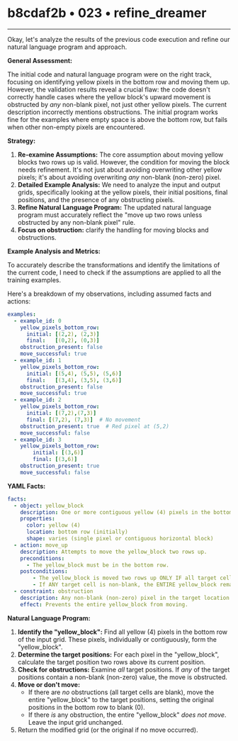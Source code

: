 # b8cdaf2b • 023 • refine_dreamer

---
Okay, let's analyze the results of the previous code execution and refine our natural language program and approach.

**General Assessment:**

The initial code and natural language program were on the right track, focusing on identifying yellow pixels in the bottom row and moving them up. However, the validation results reveal a crucial flaw: the code doesn't correctly handle cases where the yellow block's upward movement is obstructed by *any* non-blank pixel, not just other yellow pixels. The current description incorrectly mentions obstructions. The initial program works fine for the examples where empty space is above the bottom row, but fails when other non-empty pixels are encountered.

**Strategy:**

1.  **Re-examine Assumptions:** The core assumption about moving yellow blocks two rows up is valid. However, the condition for moving the block needs refinement. It's not just about avoiding overwriting other yellow pixels; it's about avoiding overwriting *any* non-blank (non-zero) pixel.
2.  **Detailed Example Analysis:** We need to analyze the input and output grids, specifically looking at the yellow pixels, their initial positions, final positions, and the presence of any obstructing pixels.
3.  **Refine Natural Language Program:**  The updated natural language program must accurately reflect the "move up two rows unless obstructed by any non-blank pixel" rule.
4.  **Focus on obstruction:** clarify the handling for moving blocks and obstructions.

**Example Analysis and Metrics:**

To accurately describe the transformations and identify the limitations of the current code, I need to check if the assumptions are applied to all the training examples.

Here's a breakdown of my observations, including assumed facts and actions:

```yaml
examples:
  - example_id: 0
    yellow_pixels_bottom_row:
      initial: [(2,2), (2,3)]
      final:   [(0,2), (0,3)]
    obstruction_present: false
    move_successful: true
  - example_id: 1
    yellow_pixels_bottom_row:
      initial: [(5,4), (5,5), (5,6)]
      final:   [(3,4), (3,5), (3,6)]
    obstruction_present: false
    move_successful: true
  - example_id: 2
    yellow_pixels_bottom_row:
      initial: [(7,2),(7,3)]
      final: [(7,2), (7,3)]  # No movement
    obstruction_present: true  # Red pixel at (5,2)
    move_successful: false
  - example_id: 3
    yellow_pixels_bottom_row:
        initial: [(3,6)]
        final: [(3,6)]
    obstruction_present: true
    move_successful: false
```

**YAML Facts:**

```yaml
facts:
  - object: yellow_block
    description: One or more contiguous yellow (4) pixels in the bottom row of the input grid.
    properties:
      color: yellow (4)
      location: bottom row (initially)
      shape: varies (single pixel or contiguous horizontal block)
  - action: move_up
    description: Attempts to move the yellow_block two rows up.
    preconditions:
      - The yellow_block must be in the bottom row.
    postconditions:
        - The yellow_block is moved two rows up ONLY IF all target cells two rows above are blank (0).
        - If ANY target cell is non-blank, the ENTIRE yellow_block remains in its original position. No partial moves occur.
  - constraint: obstruction
    description: Any non-blank (non-zero) pixel in the target location two rows above the yellow_block.
    effect: Prevents the entire yellow_block from moving.
```

**Natural Language Program:**

1.  **Identify the "yellow\_block":** Find all yellow (4) pixels in the bottom row of the input grid. These pixels, individually or contiguously, form the "yellow\_block".
2.  **Determine the target positions:** For each pixel in the "yellow\_block", calculate the target position two rows above its current position.
3.  **Check for obstructions:** Examine *all* target positions. If *any* of the target positions contain a non-blank (non-zero) value, the move is obstructed.
4.  **Move or don't move:**
    *   If there are *no* obstructions (all target cells are blank), move the entire "yellow\_block" to the target positions, setting the original positions in the bottom row to blank (0).
    *   If there *is* any obstruction, the entire "yellow\_block" *does not move*. Leave the input grid unchanged.
5. Return the modified grid (or the original if no move occurred).


